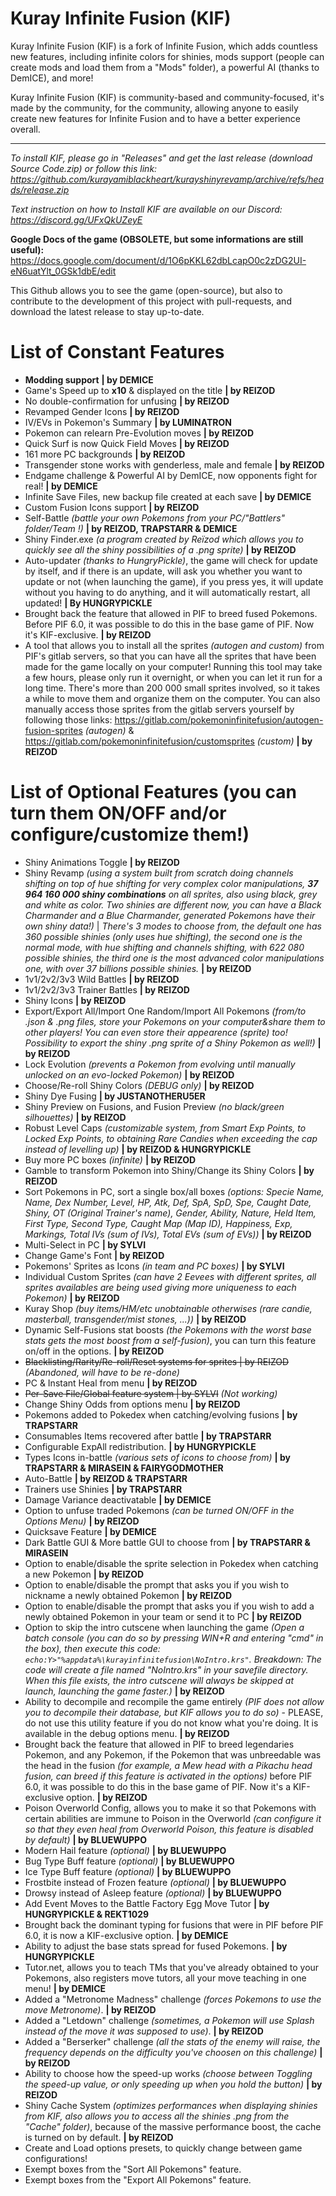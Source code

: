 # Kuray Infinite Fusion (KIF)

Kuray Infinite Fusion (KIF) is a fork of Infinite Fusion, which adds countless new features, including infinite colors for shinies, mods support (people can create mods and load them from a "Mods" folder), a powerful AI (thanks to DemICE), and more!

Kuray Infinite Fusion (KIF) is community-based and community-focused, it's made by the community, for the community, allowing anyone to easily create new features for Infinite Fusion and to have a better experience overall.

-----------------------------------------------

_To install KIF, please go in "Releases" and get the last release (download Source Code.zip) or follow this link: https://github.com/kurayamiblackheart/kurayshinyrevamp/archive/refs/heads/release.zip_

_Text instruction on how to Install KIF are available on our Discord: https://discord.gg/UFxQkUZeyE_

__Google Docs of the game (OBSOLETE, but some informations are still useful):__ https://docs.google.com/document/d/1O6pKKL62dbLcapO0c2zDG2UI-eN6uatYlt_0GSk1dbE/edit

This Github allows you to see the game (open-source), but also to contribute to the development of this project with pull-requests, and download the latest release to stay up-to-date.

# List of Constant Features

- **Modding support** **| by DEMICE**
- Game's Speed up to **x10** & displayed on the title **| by REIZOD**
- No double-confirmation for unfusing **| by REIZOD**
- Revamped Gender Icons **| by REIZOD**
- IV/EVs in Pokemon's Summary **| by LUMINATRON**
- Pokemon can relearn Pre-Evolution moves **| by REIZOD**
- Quick Surf is now Quick Field Moves **| by REIZOD**
- 161 more PC backgrounds **| by REIZOD**
- Transgender stone works with genderless, male and female **| by REIZOD**
- Endgame challenge & Powerful AI by DemICE, now opponents fight for real! **| by DEMICE**
- Infinite Save Files, new backup file created at each save **| by DEMICE**
- Custom Fusion Icons support **| by REIZOD**
- Self-Battle *(battle your own Pokemons from your PC/"Battlers" folder/Team !)* **| by REIZOD, TRAPSTARR & DEMICE**
- Shiny Finder.exe *(a program created by Reïzod which allows you to quickly see all the shiny possibilities of a .png sprite)* **| by REIZOD**
- Auto-updater *(thanks to HungryPickle)*, the game will check for update by itself, and if there is an update, will ask you whether you want to update or not (when launching the game), if you press yes, it will update without you having to do anything, and it will automatically restart, all updated! **| By HUNGRYPICKLE**
- Brought back the feature that allowed in PIF to breed fused Pokemons. Before PIF 6.0, it was possible to do this in the base game of PIF. Now it's KIF-exclusive. **| by REIZOD**
- A tool that allows you to install all the sprites *(autogen and custom)* from PIF's gitlab servers, so that you can have all the sprites that have been made for the game locally on your computer! Running this tool may take a few hours, please only run it overnight, or when you can let it run for a long time. There's more than 200 000 small sprites involved, so it takes a while to move them and organize them on the computer. You can also manually access those sprites from the gitlab servers yourself by following those links: https://gitlab.com/pokemoninfinitefusion/autogen-fusion-sprites *(autogen)* & https://gitlab.com/pokemoninfinitefusion/customsprites *(custom)* **| by REIZOD**

# List of Optional Features (you can turn them ON/OFF and/or configure/customize them!)

- Shiny Animations Toggle **| by REIZOD**
- Shiny Revamp *(using a system built from scratch doing channels shifting on top of hue shifting for very complex color manipulations, **37 964 160 000 shiny combinations** on all sprites, also using black, grey and white as color. Two shinies are different now, you can have a Black Charmander and a Blue Charmander, generated Pokemons have their own shiny data!)* | *There's 3 modes to choose from, the default one has 360 possible shinies *(only uses hue shifting)*, the second one is the normal mode, with hue shifting and channels shifting, with 622 080 possible shinies, the third one is the most advanced color manipulations one, with over 37 billions possible shinies.* **| by REIZOD**
- 1v1/2v2/3v3 Wild Battles **| by REIZOD**
- 1v1/2v2/3v3 Trainer Battles **| by REIZOD**
- Shiny Icons **| by REIZOD**
- Export/Export All/Import One Random/Import All Pokemons *(from/to .json & .png files, store your Pokemons on your computer&share them to other players! You can even store their appearence (sprite) too! Possibility to export the shiny .png sprite of a Shiny Pokemon as well!)* **| by REIZOD**
- Lock Evolution *(prevents a Pokemon from evolving until manually unlocked on an evo-locked Pokemon)* **| by REIZOD**
- Choose/Re-roll Shiny Colors *(DEBUG only)* **| by REIZOD**
- Shiny Dye Fusing **| by JUSTANOTHERU5ER**
- Shiny Preview on Fusions, and Fusion Preview *(no black/green silhouettes)* **| by REIZOD**
- Robust Level Caps *(customizable system, from Smart Exp Points, to Locked Exp Points, to obtaining Rare Candies when exceeding the cap instead of levelling up)* **| by REIZOD & HUNGRYPICKLE**
- Buy more PC boxes *(infinite)* **| by REIZOD**
- Gamble to transform Pokemon into Shiny/Change its Shiny Colors **| by REIZOD**
- Sort Pokemons in PC, sort a single box/all boxes *(options: Specie Name, Name, Dex Number, Level, HP, Atk, Def, SpA, SpD, Spe, Caught Date, Shiny, OT (Original Trainer's name), Gender, Ability, Nature, Held Item, First Type, Second Type, Caught Map (Map ID), Happiness, Exp, Markings, Total IVs (sum of IVs), Total EVs (sum of EVs))* **| by REIZOD**
- Multi-Select in PC **| by SYLVI**
- Change Game's Font **| by REIZOD**
- Pokemons' Sprites as Icons *(in team and PC boxes)* **| by SYLVI**
- Individual Custom Sprites *(can have 2 Eevees with different sprites, all sprites availables are being used giving more uniqueness to each Pokemon)* **| by REIZOD**
- Kuray Shop *(buy items/HM/etc unobtainable otherwises (rare candie, masterball, transgender/mist stones, ...))* **| by REIZOD**
- Dynamic Self-Fusions stat boosts *(the Pokemons with the worst base stats gets the most boost from a self-fusion)*, you can turn this feature on/off in the options. **| by REIZOD** 
- ~~Blacklisting/Rarity/Re-roll/Reset systems for sprites | by REIZOD~~ *(Abandoned, will have to be re-done)*
- PC & Instant Heal from menu **| by REIZOD**
- ~~Per-Save File/Global feature system | by SYLVI~~ *(Not working)*
- Change Shiny Odds from options menu **| by REIZOD**
- Pokemons added to Pokedex when catching/evolving fusions **| by TRAPSTARR**
- Consumables Items recovered after battle **| by TRAPSTARR**
- Configurable ExpAll redistribution. **| by HUNGRYPICKLE**
- Types Icons in-battle *(various sets of icons to choose from)* **| by TRAPSTARR & MIRASEIN & FAIRYGODMOTHER**
- Auto-Battle **| by REIZOD & TRAPSTARR**
- Trainers use Shinies **| by TRAPSTARR**
- Damage Variance deactivatable **| by DEMICE**
- Option to unfuse traded Pokemons *(can be turned ON/OFF in the Options Menu)* **| by REIZOD**
- Quicksave Feature **| by DEMICE**
- Dark Battle GUI & More battle GUI to choose from **| by TRAPSTARR & MIRASEIN**
- Option to enable/disable the sprite selection in Pokedex when catching a new Pokemon **| by REIZOD**
- Option to enable/disable the prompt that asks you if you wish to nickname a newly obtained Pokemon **| by REIZOD**
- Option to enable/disable the prompt that asks you if you wish to add a newly obtained Pokemon in your team or send it to PC **| by REIZOD**
- Option to skip the intro cutscene when launching the game *(Open a batch console (you can do so by pressing WIN+R and entering "cmd" in the box), then execute this code: ``echo:Y>"%appdata%\kurayinfinitefusion\NoIntro.krs"``. Breakdown: The code will create a file named "NoIntro.krs" in your savefile directory. When this file exists, the intro cutscene will always be skipped at launch, launching the game faster.)* **| by REIZOD**
- Ability to decompile and recompile the game entirely *(PIF does not allow you to decompile their database, but KIF allows you to do so)* - PLEASE, do not use this utility feature if you do not know what you're doing. It is available in the debug options menu. **| by REIZOD**
- Brought back the feature that allowed in PIF to breed legendaries Pokemon, and any Pokemon, if the Pokemon that was unbreedable was the head in the fusion *(for example, a Mew head with a Pikachu head fusion, can breed if this feature is activated in the options)* before PIF 6.0, it was possible to do this in the base game of PIF. Now it's a KIF-exclusive option. **| by REIZOD**
- Poison Overworld Config, allows you to make it so that Pokemons with certain abilities are immune to Poison in the Overworld *(can configure it so that they even heal from Overworld Poison, this feature is disabled by default)* **| by BLUEWUPPO**
- Modern Hail feature *(optional)* **| by BLUEWUPPO**
- Bug Type Buff feature *(optional)* **| by BLUEWUPPO**
- Ice Type Buff feature *(optional)* **| by BLUEWUPPO**
- Frostbite instead of Frozen feature *(optional)* **| by BLUEWUPPO**
- Drowsy instead of Asleep feature *(optional)* **| by BLUEWUPPO**
- Add Event Moves to the Battle Factory Egg Move Tutor **| by HUNGRYPICKLE & REKT1029**
- Brought back the dominant typing for fusions that were in PIF before PIF 6.0, it is now a KIF-exclusive option. **| by DEMICE**
- Ability to adjust the base stats spread for fused Pokemons. **| by HUNGRYPICKLE**
- Tutor.net, allows you to teach TMs that you've already obtained to your Pokemons, also registers move tutors, all your move teaching in one menu! **| by DEMICE**
- Added a "Metronome Madness" challenge *(forces Pokemons to use the move Metronome)*. **| by REIZOD**
- Added a "Letdown" challenge *(sometimes, a Pokemon will use Splash instead of the move it was supposed to use)*. **| by REIZOD**
- Added a "Berserker" challenge *(all the stats of the enemy will raise, the frequency depends on the difficulty you've choosen on this challenge)* **| by REIZOD**
- Ability to choose how the speed-up works *(choose between Toggling the speed-up value, or only speeding up when you hold the button)* **| by REIZOD**
- Shiny Cache System *(optimizes performances when displaying shinies from KIF, also allows you to access all the shinies .png from the "Cache" folder)*, because of the massive performance boost, the cache is turned on by default. **| by REIZOD**
- Create and Load options presets, to quickly change between game configurations!
- Exempt boxes from the "Sort All Pokemons" feature.
- Exempt boxes from the "Export All Pokemons" feature.

